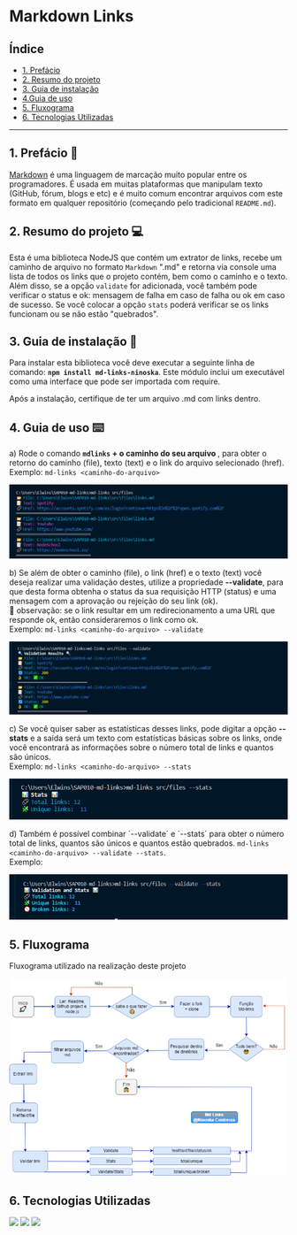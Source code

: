 # Markdown Links 

## Índice

* [1. Prefácio](#1-prefácio)
* [2. Resumo do projeto](#1-Resumo-do-projeto)
* [3. Guia de instalação](#2-Guia-de-instalação)
* [4.Guia de uso ](#3-Guia-de-uso)
* [5. Fluxograma](#5-Fluxograma)
* [6. Tecnologias Utilizadas](#6-Tecnologias-utilizadas)

***

## 1. Prefácio 📑
[Markdown](https://pt.wikipedia.org/wiki/Markdown) é uma linguagem de marcação muito popular entre os programadores. É usada em muitas plataformas que
manipulam texto (GitHub, fórum, blogs e etc) e é muito comum encontrar arquivos com este formato em qualquer repositório (começando pelo tradicional
`README.md`).

## 2. Resumo do projeto 💻

Esta é uma biblioteca NodeJS que contém um extrator de links, recebe um caminho de arquivo no formato `Markdown` ".md" e retorna via console uma lista de todos os links que o projeto contém, bem como o caminho e o texto. Além disso, se a opção `validate` for adicionada, você também pode verificar o status e ok: mensagem de falha em caso de falha ou ok em caso de sucesso. Se você colocar a opção `stats` poderá verificar se os links funcionam ou se não estão "quebrados".
<br>

## 3. Guia de instalação 📌

Para instalar esta biblioteca você deve executar a seguinte linha de comando: <strong>`npm install md-links-ninoska`</strong>. Este módulo inclui um executável como uma interface que pode ser importada com require.

Após a instalação, certifique de ter um arquivo .md com links dentro.
<br>

## 4. Guia de uso ⌨️

a) Rode o comando <strong>`mdlinks` + o caminho do seu arquivo </strong>, para obter o retorno do caminho (file), texto (text) e o link do arquivo selecionado (href).<br>
Exemplo:
`md-links <caminho-do-arquivo>`

![mdlinks](./src/assets/mdLinks.png) <br>



b) Se além de obter o caminho (file), o link (href) e o texto (text) você deseja realizar uma validação destes, utilize a propriedade <strong>--validate</strong>, para que desta forma obtenha o status da sua requisição HTTP (status) e uma mensagem com a aprovação ou rejeição do seu link (ok). <br>
🔎  observação: se o link resultar em um redirecionamento a uma URL que responde ok, então consideraremos o link como ok.<br>
Exemplo:
 `md-links <caminho-do-arquivo> --validate`
 
![mdlinks](./src/assets/validate.png)


c) Se você quiser saber as estatísticas desses links, pode digitar a opção <strong>--stats</strong> e a saída será um texto com estatísticas básicas sobre os links, onde você encontrará as informações sobre o número total de links e quantos são únicos.<br>
Exemplo:
`md-links <caminho-do-arquivo> --stats`

![mdlinks](./src/assets/stats.png)


d) Também é possível combinar ´--validate´ e ´--stats´ para obter o número total de links, quantos são únicos e quantos estão quebrados.
`md-links <caminho-do-arquivo> --validate --stats`. <br>
Exemplo:

![mdlinks](./src/assets/validateAndStats.png)


## 5. Fluxograma 
Fluxograma utilizado na realização deste projeto <br>


![fluxograma](./src/assets/flux.drawio.png)

## 6. Tecnologias Utilizadas
<a href="https://www.javascript.com/"><img height= "35" src= "https://img.shields.io/badge/JavaScript-F7DF1E?style=for-the-badge&logo=javascript&logoColor=black"></a>
<a href="https://nodejs.org/en/"><img height= "35" src= "https://img.shields.io/badge/Node.js-339933?style=for-the-badge&logo=nodedotjs&logoColor=white"></a>
<a href="https://git-scm.com/"><img height= "35" src= "https://img.shields.io/badge/Git-F05032?style=for-the-badge&logo=git&logoColor=white"></a>



